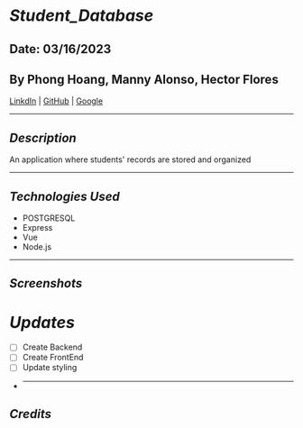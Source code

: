 # **_Student_Database_**

## Date: 03/16/2023

## By Phong Hoang, Manny Alonso, Hector Flores

[LinkdIn]() | [GitHub]() | [Google]()

---

## **_Description_**

An application where students' records are stored and organized

---

## **_Technologies Used_**

- POSTGRESQL
- Express
- Vue
- Node.js

---

## **_Screenshots_**

# **_Updates_**

- [ ] Create Backend
- [ ] Create FrontEnd
- [ ] Update styling
- ***

## _Credits_

